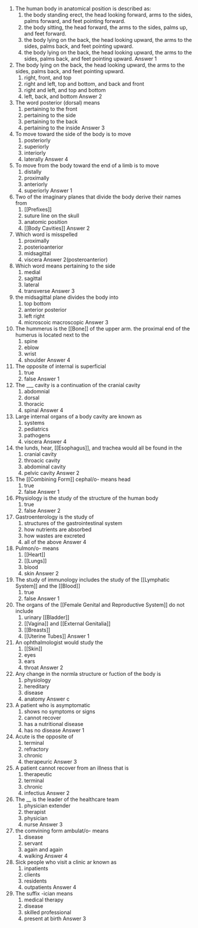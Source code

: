 1. The human body in anatomical position is described as:
	1.  the body standing erect, the head looking forward, arms to the sides, palms forward, and feet pointing forward.
	2.  the body sitting, the head forward, the arms to the sides, palms up, and feet forward.
	3.  the body lying on the back, the head looking upward, the arms to the sides, palms back, and feet pointing upward.
	4.  the body lying on the back, the head looking upward, the arms to the sides, palms back, and feet pointing upward.
	Answer
		1
2. The body lying on the back, the head looking upward, the arms to the sides, palms back, and feet pointing upward.
	1. right, front, and top
	2. right and left, top and bottom, and back and front
	3. right and left, and top and bottom
	4. left, back, and bottom
	Answer
		2
3. The word posterior (dorsal) means
	1. pertaining to the front
	2. pertaining to the side
	3. pertaining to the back
	4. pertaining to the inside
	Answer
		3
4. To move toward the side of the body is to move
	1. posteriorly
	2. superiorly
	3. interiorly
	4. laterally
	Answer
		4
5. To move from the body toward the end of a limb is to move
	1. distally
	2. proximally
	3. anteriorly
	4. superiorly
	Answer
		1
6.  Two of the imaginary planes that divide the body derive their names from
	1. [[Prefixes]]
	2. suture line on the skull
	3. anatomic position
	4. [[Body Cavities]]
	Answer
		2
7.  Which word is misspelled
	1. proximally
	2. posterioanterior
	3. midsagittal
	4. viscera
	Answer
		2(posteroanterior)
8. Which word means pertaining to the side
	1. medial
	2. sagittal
	3. lateral
	4. transverse
	Answer
		3
9. the midsagittal plane divides the body into
	1. top bottom
	2. anterior posterior
	3. left right
	4. microscoic macroscopic
	Answer
		3
10. The hummerus is the [[Bone]] of the upper arm. the proximal end of the humerus is located next to the
	1. spine
	2. eblow
	3. wrist
	4. shoulder
	Answer
		4
11. The opposite of internal is superficial
	1. true
	2. false
	Answer
		1
12. The ___ cavity is a continuation of the cranial cavity
	1. abdomnial
	2. dorsal
	3. thoracic
	4. spinal
	Answer
		4
13. Large internal organs of a body cavity are known as
	1. systems
	2. pediatrics
	3. pathogens
	4. viscera
	Answer
		4
14. the lunds, hear, [[Esophagus]], and trachea would all be found in the 
	1. cranial cavity
	2. throacic cavity
	3. abdominal cavity
	4. pelvic cavity
	Answer
		2
15. The [[Combining Form]] cephal/o- means head
	1. true
	2. false
	Answer
		1
16. Physiology is the study of the structure of the human body
	1. true
	2. false
	Answer
		2
17. Gastroenterology is the study of
	1. structures of the gastrointestinal system
	2. how nutrients are absorbed
	3. how wastes are excreted
	4. all of the above
	Answer
		4
18. Pulmon/o- means
	1. [[Heart]]
	2. [[Lungs]]
	3. blood
	4. skin
	Answer
		2
19. The study of immunology includes the study of the [[Lymphatic System]] and the [[Blood]]
	1. true
	2. false
	Answer
		1
20. The organs of the [[Female Genital and Reproductive System]] do not include
	1. urinary [[Bladder]]
	2. [[Vagina]] and [[External Genitalia]]
	3. [[Breasts]]
	4. [[Uterine Tubes]]
	Answer
		1
21. An ophthalmologist would study the
	1. [[Skin]]
	2. eyes
	3. ears
	4. throat
	Answer
		2
22. Any change in the normla structure or fuction of the body is
	1. physiology
	2. hereditary
	3. disease
	4. anatomy
	Answer
		c
23. A patient who is asymptomatic
	1. shows no symptoms or signs
	2. cannot recover
	3. has a nutritional disease
	4. has no disease
	Answer
		1
24. Acute is the opposite of
	1. terminal
	2. refractory
	3. chronic
	4. therapeuric
	Answer
		3
25. A patient cannot recover from an illness that is
	1. therapeutic
	2. terminal
	3. chronic
	4. infectius
	Answer
		2
26. The __ is the leader of the healthcare team
	1. physician extender
	2. therapist
	3. physician
	4. nurse
	Answer
		3
27. the comvining form ambulat/o- means
	1. disease
	2. servant
	3. again and again
	4. walking
	Answer
		4
28. Sick people who visit a clinic ar known as
	1. inpatients
	2. clients
	3. residents
	4. outpatients
	Answer
		4
29. The suffix -ician means
	1. medical therapy
	2. disease
	3. skilled professional
	4. present at birth
	Answer
		3
